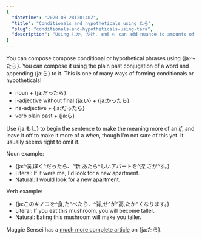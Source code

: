 ```yaml
---
{
  "datetime": "2020-08-28T20:40Z",
  "title": "Conditionals and hypotheticals using たら",
  "slug": "conditionals-and-hypotheticals-using-tara",
  "description": "Using しか, だけ, and も can add nuance to amounts of things."
}
---
```

You can compose compose conditional or hypothetical phrases using
{ja:〜たら}. You can compose it using the plain past
conjugation of a word and appending {ja:ら} to it. This is one
of many ways of forming conditionals or hypotheticals!

- noun + {ja:だったら}
- i-adjective without final {ja:い} + {ja:かったら}
- na-adjective + {ja:だったら}
- verb plain past + {ja:ら}

Use {ja:もし} to begin the sentence to make the meaning more of
an _if_, and leave it off to make it more of a _when_, though I'm not sure of
this yet. It usually seems right to omit it.

Noun example:

- {ja:^僕,ぼく^だったら、^新,あたら^しいアパートを^探,さが^す。}
- Literal: If it were me, I'd look for a new apartment.
- Natural: I would look for a new apartment.

Verb example:

- {ja:このキノコを^食,た^べたら、^背,せ^が^高,たか^くなります。}
- Literal: If you eat this mushroom, you will become taller.
- Natural: Eating this mushroom will make you taller.

Maggie Sensei has a [much more complete article][maggie] on
{ja:たら}.

[maggie]: http://maggiesensei.com/2011/02/17/conditional-%E3%80%9C%E3%81%9F%E3%82%89-tara-request-lesson/

